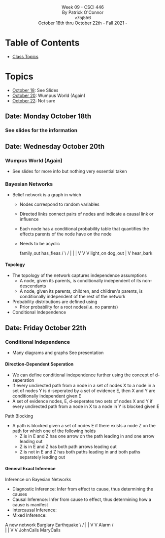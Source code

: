 <p align="center">
    Week 09 - CSCI 446 <br/>
    By Patrick O'Connor <br/>
    v75j556 <br/>
    October 18th thru October 22th - Fall 2021 - <br/>
</p>

# Table of Contents
- [ Class Topics](#topics)

<a name="topics"></a>

# Topics

- [October 18](#oct18): See Slides
- [October 20](#oct20): Wumpus World (Again)
- [October 22](#oct22): Not sure

## Date: Monday October 18th <a name="oct11"></a>

### See slides for the information

## Date: Wednesday October 20th <a name="oct20"></a>

### Wumpus World (Again)

- See slides for more info but nothing very essential taken

### Bayesian Networks

- Belief network is a graph in which
  - Nodes correspond to random variables
  - Directed links connect pairs of nodes and indicate a causal link or influence
  - Each node has a conditional probability table that quantifies the effects parents of the node have on the node
  - Needs to be acyclic

    family_out      has_fleas
    /        \      /
    |        |     |
    V        V     V
light_on     dog_out
               |
               V
            hear_bark

#### Topology

- The topology of the network captures independence assumptions
  - A node, given its parents, is conditionally independent of its non-descendants
  - A node, given its parents, children, and children's parents, is conditionally independent of the rest of the network
- Probability distributions are defined using
  - Prior probability for a root nodes(i.e. no parents)
- Conditional Independence

## Date: Friday October 22th <a name="oct22"></a>

### Conditional Independence

- Many diagrams and graphs See presentation

#### Direction-Dependent Seperation

- We can define conditional independence further using the concept of d-seperation
- If every undirected path from a node in a set of nodes X to a node in a set of nodes Y is d-seperated by a set of evidence E, then X and Y are conditionally independent given E
- A set of evidence nodes, E, d-seperates two sets of nodes X and Y if every undirected path from a node in X to a node in Y is blocked given E

Path Blocking

- A path is blocked given a set of nodes E if there exists a node Z on the path for which one of the following holds
  - Z is in E and Z has one arrow on the path leading in and one arrow leading out
  - Z is in E and Z has both path arrows leading out
  - Z is not in E and Z has both paths leading in and both paths separately leading out

#### General Exact Inference

Inference on Bayesian Networks

- Diagnostic Inference: Infer from effect to cause, thus determining the causes
- Causal Inference: Infer from cause to effect, thus determining how a cause is manifest
- Intercausal Inference:
- Mixed Inference:

A new network
       Burglary    Earthquake
             \      /
             |     |
             V     V
              Alarm
             /     \
            |       |
            V       V
      JohnCalls    MaryCalls
